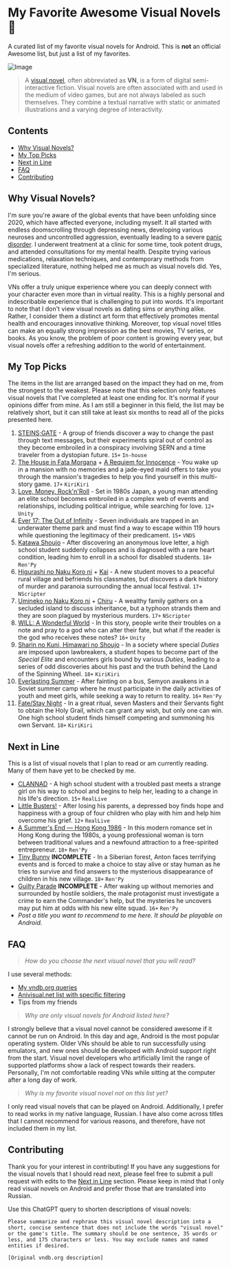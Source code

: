 # My Favorite Awesome Visual Novels 🍙

A curated list of my favorite visual novels for Android. This is **not** an official Awesome list, but just a list of my favorites.

![Image](https://user-images.githubusercontent.com/43672811/221654914-50a0cf6e-46b8-4d2d-8ad0-9c23db9a6a63.png)

> A [visual novel], often abbreviated as **VN**, is a form of digital semi-interactive fiction. Visual novels are often associated with and used in the medium of video games, but are not always labeled as such themselves. They combine a textual narrative with static or animated illustrations and a varying degree of interactivity.

## Contents

- [Why Visual Novels?](#why-visual-novels)
- [My Top Picks](#my-top-picks)
- [Next in Line](#next-in-line)
- [FAQ](#faq)
- [Contributing](#contributing)

## Why Visual Novels?

I'm sure you're aware of the global events that have been unfolding since 2020, which have affected everyone, including myself. It all started with endless doomscrolling through depressing news, developing various neuroses and uncontrolled aggression, eventually leading to a severe [panic disorder]. I underwent treatment at a clinic for some time, took potent drugs, and attended consultations for my mental health. Despite trying various medications, relaxation techniques, and contemporary methods from specialized literature, nothing helped me as much as visual novels did. Yes, I'm serious.

VNs offer a truly unique experience where you can deeply connect with your character even more than in virtual reality. This is a highly personal and indescribable experience that is challenging to put into words. It's important to note that I don't view visual novels as dating sims or anything alike. Rather, I consider them a distinct art form that effectively promotes mental health and encourages innovative thinking. Moreover, top visual novel titles can make an equally strong impression as the best movies, TV series, or books. As you know, the problem of poor content is growing every year, but visual novels offer a refreshing addition to the world of entertainment.

[visual novel]: https://en.wikipedia.org/wiki/Visual_novel
[panic disorder]: https://en.wikipedia.org/wiki/Panic_disorder

## My Top Picks

The items in the list are arranged based on the impact they had on me, from the strongest to the weakest. Please note that this selection only features visual novels that I've completed at least one ending for. It's normal if your opinions differ from mine. As I am still a beginner in this field, the list may be relatively short, but it can still take at least six months to read all of the picks presented here.

1. [STEINS;GATE](https://vndb.org/v2002) - A group of friends discover a way to change the past through text messages, but their experiments spiral out of control as they become embroiled in a conspiracy involving SERN and a time traveler from a dystopian future. `15+` `In-house`
2. [The House in Fata Morgana](https://vndb.org/v12402) + [A Requiem for Innocence](https://vndb.org/v18397) - You wake up in a mansion with no memories and a jade-eyed maid offers to take you through the mansion's tragedies to help you find yourself in this multi-story game. `17+` `KiriKiri`
3. [Love, Money, Rock'n'Roll](https://vndb.org/v18809) - Set in 1980s Japan, a young man attending an elite school becomes embroiled in a complex web of events and relationships, including political intrigue, while searching for love. `12+` `Unity`
4. [Ever 17: The Out of Infinity](https://vndb.org/v17) - Seven individuals are trapped in an underwater theme park and must find a way to escape within 119 hours while questioning the legitimacy of their predicament. `15+` `VNDS`
5. [Katawa Shoujo](https://vndb.org/v945) - After discovering an anonymous love letter, a high school student suddenly collapses and is diagnosed with a rare heart condition, leading him to enroll in a school for disabled students. `18+` `Ren'Py`
6. [Higurashi no Naku Koro ni](https://vndb.org/v67) + [Kai](https://vndb.org/v68) - A new student moves to a peaceful rural village and befriends his classmates, but discovers a dark history of murder and paranoia surrounding the annual local festival. `17+` `NScripter`
7. [Umineko no Naku Koro ni](https://vndb.org/v24) + [Chiru](https://vndb.org/v2153) - A wealthy family gathers on a secluded island to discuss inheritance, but a typhoon strands them and they are soon plagued by mysterious murders. `17+` `NScripter`
8. [WILL: A Wonderful World](https://vndb.org/v22702) - In this story, people write their troubles on a note and pray to a god who can alter their fate, but what if the reader is the god who receives these notes? `16+` `Unity`
9. [Sharin no Kuni, Himawari no Shoujo](https://vndb.org/v57) - In a society where special *Duties* are imposed upon lawbreakers, a student hopes to become part of the *Special Elite* and encounters girls bound by various *Duties*, leading to a series of odd discoveries about his past and the truth behind the Land of the Spinning Wheel. `18+` `KiriKiri`
10. [Everlasting Summer](https://vndb.org/v3126) - After fainting on a bus, Semyon awakens in a Soviet summer camp where he must participate in the daily activities of youth and meet girls, while seeking a way to return to reality. `16+` `Ren'Py`
11. [Fate/Stay Night](https://vndb.org/v11) - In a great ritual, seven Masters and their Servants fight to obtain the Holy Grail, which can grant any wish, but only one can win. One high school student finds himself competing and summoning his own Servant. `18+` `KiriKiri`

## Next in Line

This is a list of visual novels that I plan to read or am currently reading. Many of them have yet to be checked by me.

- [CLANNAD](https://vndb.org/v4) - A high school student with a troubled past meets a strange girl on his way to school and begins to help her, leading to a change in his life's direction. `15+` `RealLive`
- [Little Busters!](https://vndb.org/v5) - After losing his parents, a depressed boy finds hope and happiness with a group of four children who play with him and help him overcome his grief. `12+` `RealLive`
- [A Summer's End — Hong Kong 1986](https://vndb.org/v26444) - In this modern romance set in Hong Kong during the 1980s, a young professional woman is torn between traditional values and a newfound attraction to a free-spirited entrepreneur. `18+` `Ren'Py`
- [Tiny Bunny](https://vndb.org/v21418) **INCOMPLETE** - In a Siberian forest, Anton faces terrifying events and is forced to make a choice to stay alive or stay human as he tries to survive and find answers to the mysterious disappearance of children in his new village. `18+` `Ren'Py`
- [Guilty Parade](https://vndb.org/v25612) **INCOMPLETE** - After waking up without memories and surrounded by hostile soldiers, the male protagonist must investigate a crime to earn the Commander's help, but the mysteries he uncovers may put him at odds with his new elite squad. `16+` `Ren'Py`
- *Post a title you want to recommend to me here. It should be playable on Android.*

## FAQ

> *How do you choose the next visual novel that you will read?*

I use several methods:
- [My vndb.org queries](https://query.vndb.org/queries/ae3254ea-5103-43a4-a602-f9c6f38296d1)
- [Anivisual.net list with specific filtering](https://anivisual.net/stuff/41-1-6-0-0-4-0-0)
- Tips from my friends

> *Why are only visual novels for Android listed here?*

I strongly believe that a visual novel cannot be considered awesome if it cannot be run on Android. In this day and age, Android is the most popular operating system. Older VNs should be able to run successfully using emulators, and new ones should be developed with Android support right from the start. Visual novel developers who artificially limit the range of supported platforms show a lack of respect towards their readers. Personally, I'm not comfortable reading VNs while sitting at the computer after a long day of work.

> *Why is my favorite visual novel not on this list yet?*

I only read visual novels that can be played on Android. Additionally, I prefer to read works in my native language, Russian. I have also come across titles that I cannot recommend for various reasons, and therefore, have not included them in my list.

## Contributing

Thank you for your interest in contributing! If you have any suggestions for the visual novels that I should read next, please feel free to submit a pull request with edits to the [Next in Line](#next-in-line) section. Please keep in mind that I only read visual novels on Android and prefer those that are translated into Russian.

Use this ChatGPT query to shorten descriptions of visual novels:
```
Please summarize and rephrase this visual novel description into a short, concise sentence that does not include the words "visual novel" or the game's title. The summary should be one sentence, 35 words or less, and 175 characters or less. You may exclude names and named entities if desired.

[Original vndb.org description]
```

